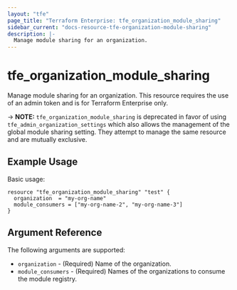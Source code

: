 ```yaml
---
layout: "tfe"
page_title: "Terraform Enterprise: tfe_organization_module_sharing"
sidebar_current: "docs-resource-tfe-organization-module-sharing"
description: |-
  Manage module sharing for an organization.
---
```


# tfe_organization_module_sharing

Manage module sharing for an organization. This resource requires the
use of an admin token and is for Terraform Enterprise only.

-> **NOTE:** `tfe_organization_module_sharing` is deprecated in favor of using `tfe_admin_organization_settings` which also allows the management of the global module sharing setting. They attempt to manage the same resource and are mutually exclusive.

## Example Usage

Basic usage:

```hcl
resource "tfe_organization_module_sharing" "test" {
  organization  = "my-org-name"
  module_consumers = ["my-org-name-2", "my-org-name-3"]
}
```

## Argument Reference

The following arguments are supported:

* `organization` - (Required) Name of the organization.
* `module_consumers` - (Required) Names of the organizations to consume the module registry.

